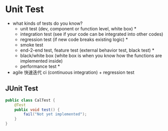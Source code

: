 <extoc></extoc>

# Unit Test

- what kinds of tests do you know?
    - unit test (dev, component or function level, white box) *
    - integration test (see if your code can be integrated into other codes)
    - regression test (if new code breaks existing logic) *
    - smoke test
    - end-2-end test, feature test (external behavior test, black test) *
    - black/white box (white box is when you know how the functions are implemented inside)
    - performance test *
- agile 快速迭代 ci (continuous integration) + regression test

## JUnit Test

```java
public class CalTest {
    @Test
    public void test() {
        fail("Not yet implemented");
    }
}
```
